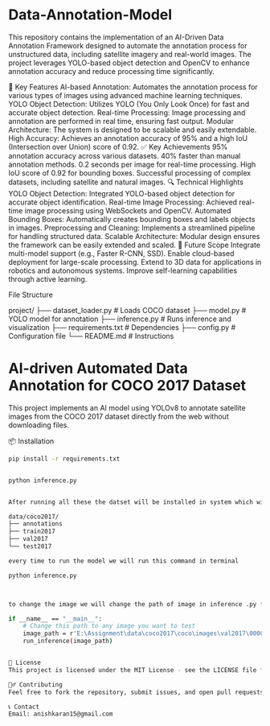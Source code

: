 # Data-Annotation-Model
This repository contains the implementation of an AI-Driven Data Annotation Framework designed to automate the annotation process for unstructured data, including satellite imagery and real-world images. The project leverages YOLO-based object detection and OpenCV to enhance annotation accuracy and reduce processing time significantly.

🚀 Key Features
AI-based Annotation: Automates the annotation process for various types of images using advanced machine learning techniques.
YOLO Object Detection: Utilizes YOLO (You Only Look Once) for fast and accurate object detection.
Real-time Processing: Image processing and annotation are performed in real time, ensuring fast output.
Modular Architecture: The system is designed to be scalable and easily extendable.
High Accuracy: Achieves an annotation accuracy of 95% and a high IoU (Intersection over Union) score of 0.92.
✅ Key Achievements
95% annotation accuracy across various datasets.
40% faster than manual annotation methods.
0.2 seconds per image for real-time processing.
High IoU score of 0.92 for bounding boxes.
Successful processing of complex datasets, including satellite and natural images.
🔍 Technical Highlights
YOLO Object Detection: Integrated YOLO-based object detection for accurate object identification.
Real-time Image Processing: Achieved real-time image processing using WebSockets and OpenCV.
Automated Bounding Boxes: Automatically creates bounding boxes and labels objects in images.
Preprocessing and Cleaning: Implements a streamlined pipeline for handling structured data.
Scalable Architecture: Modular design ensures the framework can be easily extended and scaled.
🌟 Future Scope
Integrate multi-model support (e.g., Faster R-CNN, SSD).
Enable cloud-based deployment for large-scale processing.
Extend to 3D data for applications in robotics and autonomous systems.
Improve self-learning capabilities through active learning.


File Structure

project/
├── dataset_loader.py      # Loads COCO dataset
├── model.py               # YOLO model for annotation
├── inference.py           # Runs inference and visualization
├── requirements.txt       # Dependencies
├── config.py              # Configuration file
└── README.md              # Instructions


# AI-driven Automated Data Annotation for COCO 2017 Dataset

This project implements an AI model using YOLOv8 to annotate satellite images from the COCO 2017 dataset directly from the web without downloading files.

📦 Installation
```bash
pip install -r requirements.txt


python inference.py


After running all these the datset will be installed in system which will have this type of structure

data/coco2017/
├── annotations
├── train2017
├── val2017
└── test2017

every time to run the model we will run this command in terminal

python inference.py



to change the image we will change the path of image in inference .py file

if __name__ == "__main__":
    # Change this path to any image you want to test
    image_path = r'E:\Assignment\data\coco2017\coco\images\val2017\000000002532.jpg'  # Update the image path here
    run_inference(image_path)


📄 License
This project is licensed under the MIT License - see the LICENSE file for details.

🙋‍♂️ Contributing
Feel free to fork the repository, submit issues, and open pull requests. Contributions are welcome!

📞 Contact
Email: anishkaran15@gmail.com



